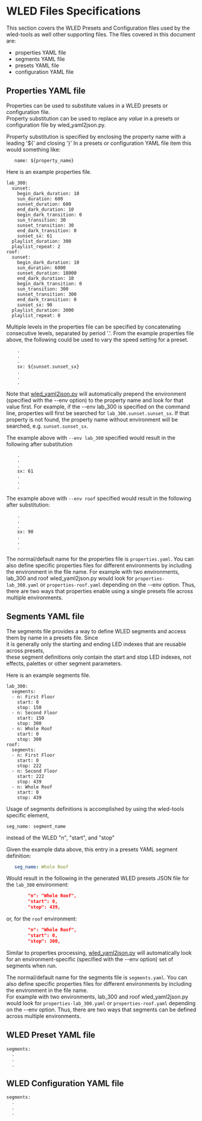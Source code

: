 # WLED Files Specifications
This section covers the WLED Presets and Configuration files used by the wled-tools as well other 
supporting files. The files covered in this document are:
- properties YAML file
- segments YAML file
- presets YAML file
- configuration YAML file
 
## Properties YAML file
Properties can be used to substitute values in a WLED presets or configuration file.  
Property substitution can be used to replace any *value* in a presets or configuration 
file by wled_yaml2json.py.

Property substitution is specified by enclosing the property name with a leading '${' and closing '}' 
In a presets or configuration YAML file item this would something like:
```
   name: ${property_name}
```

Here is an example properties file.
```
lab_300:
  sunset:
    begin_dark_duration: 10
    sun_duration: 600
    sunset_duration: 600
    end_dark_duration: 10
    begin_dark_transition: 0
    sun_transition: 30
    sunset_transition: 30
    end_dark_transition: 0
    sunset_sx: 61
  playlist_duration: 300
  playlist_repeat: 2
roof:
  sunset:
    begin_dark_duration: 10
    sun_duration: 6000
    sunset_duration: 18000
    end_dark_duration: 10
    begin_dark_transition: 0
    sun_transition: 300
    sunset_transition: 300
    end_dark_transition: 0
    sunset_sx: 90
  playlist_duration: 3000
  playlist_repeat: 0
```
Multiple levels in the properties file can be specified by concatenating consecutive levels, 
separated by period '.'.  From the example properties file above, the following could be 
used to vary the speed setting for a preset.
```
    .
    .
    .
    sx: ${sunset.sunset_sx}
    .
    .
    .
```
Note that [wled_yaml2json.py](wled_yaml2json.py.md) will automatically prepend the environment 
(specified with the --env option) to the property name and look for that value first. For example,
if the --env lab_300 is specified on the command line, properties will first be searched for 
```lab_300.sunset.sunset_sx```. If that property is not found, the property name without environment will be 
searched, e.g. ```sunset.sunset_sx```.

The example above with ```--env lab_300``` specified would result in the following after substitution 

```
    .
    .
    .
    sx: 61
    .
    .
    .
```
The example above with ```--env roof``` specified would result in the following after substitution: 

```
    .
    .
    .
    sx: 90
    .
    .
    .
```

The normal/default name for the properties file is ```properties.yaml```.  You can also define 
specific properties files for different environments by including the environment in the file name.
For example with two environments, lab_300 
and roof wled_yaml2json.py would look for ```properties-lab_300.yaml``` or ```properties-roof.yaml``` 
depending on the --env option. Thus, there are two ways that properties enable using a 
single presets file across multiple environments.

## Segments YAML file
The segments file provides a way to define WLED segments and access them by name in a presets file. Since  
it is generally only the starting and ending LED indexes that are reusable across presets,  
these segment definitions only contain the start and stop LED indexes, not effects, palettes or other
segment parameters.

Here is an example segments file.
```
lab_300:
  segments:
  - n: First Floor
    start: 0
    stop: 150
  - n: Second Floor
    start: 150
    stop: 300
  - n: Whole Roof
    start: 0
    stop: 300
roof:
  segments:
  - n: First Floor
    start: 0
    stop: 222
  - n: Second Floor
    start: 222
    stop: 439
  - n: Whole Roof
    start: 0
    stop: 439
```

Usage of segments definitions is accomplished by using the wled-tools specific element, 
```
seg_name: segment_name
``` 
instead of the WLED "n", "start", and "stop"

Given the example data above, this entry in a presets YAML segment definition:
```yaml
   seg_name: Whole Roof
```
Would result in the following in the generated WLED presets JSON file for the ```lab_300``` environment:
```json lines
        "n": "Whole Roof",
        "start": 0,
        "stop": 439,
```
or, for the ```roof``` environment:
```json lines
        "n": "Whole Roof",
        "start": 0,
        "stop": 300,
```
Similar to properties processing, [wled_yaml2json.py](wled_yaml2json.py.md) will automatically look 
for an environment-specific (specified with the --env option) set of segments when run.

The normal/default name for the segments file is ```segments.yaml```.  You can also define 
specific properties files for different environments by including the environment in the file name.  
For example with two environments, lab_300 and roof wled_yaml2json.py would look for 
```properties-lab_300.yaml``` or ```properties-roof.yaml``` 
depending on the --env option. Thus, there are two ways that segments can be defined
across multiple environments.

## WLED Preset YAML file
```
segments:
  .
  .
  .
```
## WLED Configuration YAML file
```
segments:
  .
  .
  .
```
